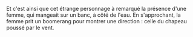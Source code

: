 Et c'est ainsi que cet étrange personnage à remarqué la présence d'une femme, qui mangeait sur un banc, à côté de l'eau.
En s'approchant, la femme prit un boomerang pour montrer une direction : celle du chapeau poussé par le vent.
